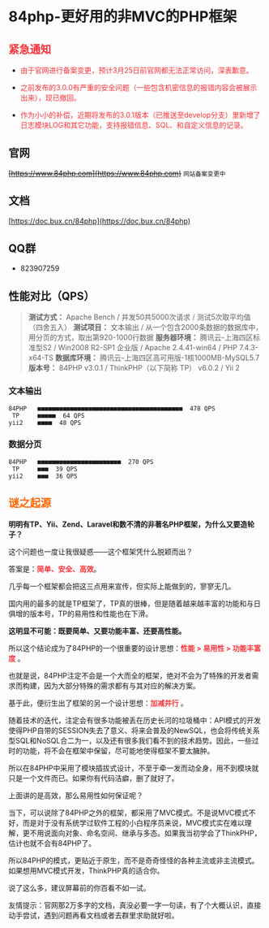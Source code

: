 # 84php-更好用的非MVC的PHP框架

## <font color="#fa3137">紧急通知</font>

* <font color="#fa3137">由于官网进行备案变更，预计3月25日前官网都无法正常访问，深表歉意。</font>

* <font color="#fa3137">之前发布的3.0.0有严重的安全问题（一些包含机密信息的报错内容会被展示出来），现已撤回。</font>

* <font color="#fa3137">作为小小的补偿，近期将发布的3.0.1版本（已推送至develop分支）里新增了日志模块LOG和其它功能，支持报错信息、SQL、和自定义信息的记录。</font>


## 官网

~~[https://www.84php.com](https://www.84php.com)~~ `网站备案变更中`

## 文档

[https://doc.bux.cn/84php](https://doc.bux.cn/84php)

## QQ群

* 823907259

## 性能对比（QPS）

> **测试方式：** Apache Bench / 并发50共5000次请求 / 测试5次取平均值（四舍五入）
**测试项目：** 文本输出 / 从一个包含2000条数据的数据库中，用分页的方式，取出第920-1000行数据
**服务器环境：** 腾讯云-上海四区标准型S2 / Win2008 R2-SP1 企业版 / Apache 2.4.41-win64 / PHP 7.4.3-x64-TS
**数据库环境：** 腾讯云-上海四区高可用版-1核1000MB-MySQL5.7
**版本号：** 84PHP v3.0.1 / ThinkPHP（以下简称 TP） v6.0.2 / Yii 2

### 文本输出
```
84PHP   ■■■■■■■■■■■■■■■■■■■■■■■■■■■■■■■■■■■■■■■■  478 QPS
 TP     ■■■■■  64 QPS
yii2    ■■■■  48 QPS
```

### 数据分页
```
84PHP   ■■■■■■■■■■■■■■■■■■■■■■■  270 QPS
 TP     ■■■  39 QPS
yii2    ■■■  36 QPS
```

## <font color="#f60">谜之起源</font>

**明明有TP、Yii、Zend、Laravel和数不清的非著名PHP框架，为什么又要造轮子？**

这个问题也一度让我很疑惑——这个框架凭什么脱颖而出？

答案是：<font color="#fa3137">**简单、安全、高效**</font>。

几乎每一个框架都会把这三点用来宣传，但实际上能做到的，寥寥无几。

国内用的最多的就是TP框架了，TP真的很棒，但是随着越来越丰富的功能和与日俱增的版本号，TP的易用性和性能也在下滑。

**这明显不可能：既要简单、又要功能丰富、还要高性能。**

所以这个结论成为了84PHP的一个很重要的设计思想：<font color="#fa3137">**性能 > 易用性 > 功能丰富度**</font> 。

也就是说，84PHP注定不会是一个大而全的框架，绝对不会为了特殊的开发者需求而构建，因为大部分特殊的需求都有与其对应的解决方案。

基于此，便衍生出了框架的另一个设计思想：<font color="#fa3137">**加减并行**</font> 。

随着技术的迭代，注定会有很多功能被丢在历史长河的垃圾桶中：API模式的开发使得PHP自带的SESSION失去了意义、将来会普及的NewSQL，也会将传统关系型SQL和NoSQL合二为一，以及还有很多我们看不到的技术趋势。因此，一些过时的功能，将不会在框架中保留，尽可能地使得框架不要太臃肿。

所以在84PHP中采用了模块插拔式设计，不至于牵一发而动全身，用不到模块就只是一个文件而已。如果你有代码洁癖，删了就好了。

上面讲的是高效，那么易用性如何保证呢？

当下，可以说除了84PHP之外的框架，都采用了MVC模式。不是说MVC模式不好，而是对于没有系统学过软件工程的小白程序员来说，MVC模式实在难以理解，更不用说面向对象、命名空间、继承与多态。如果我当初学会了ThinkPHP，估计也就不会有84PHP了。

所以84PHP的模式，更贴近于原生，而不是奇奇怪怪的各种主流或非主流模式。如果想用MVC模式开发，ThinkPHP真的适合你。

说了这么多，建议屏幕前的你百看不如一试。

友情提示：官网那2万多字的文档，真没必要一字一句读，有了个大概认识，直接动手尝试，遇到问题再看文档或者去群里求助就好啦。
 